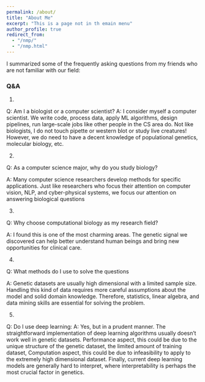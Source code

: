 ```yaml
---
permalink: /about/
title: "About Me"
excerpt: "This is a page not in th emain menu"
author_profile: true
redirect_from: 
  - "/nmp/"
  - "/nmp.html"
---
```


I summarized some of the frequently asking questions from my friends who are not familiar with our field:

### Q&A
1. 
Q: Am I a biologist or a computer scientist?
A: I consider myself a computer scientist. We write code, process data, apply ML algorithms, design pipelines, run large-scale jobs like other people in the CS area do. Not like biologists, I do not touch pipette or western blot or study live creatures! However, we do need to have a decent knowledge of populational genetics, molecular biology, etc. 

2.
Q: As a computer science major, why do you study biology?

A: Many computer science researchers develop methods for specific applications. Just like researchers who focus their attention on computer vision, NLP, and cyber-physical systems, we focus our attention on answering biological questions

3.
Q: Why choose computational biology as my research field?

A: I found this is one of the most charming areas. The genetic signal we discovered can help better understand human beings and bring new opportunities for clinical care. 

4.
Q: What methods do I use to solve the questions 

A: Genetic datasets are usually high dimensional with a limited sample size. Handling this kind of data requires more careful assumptions about the model and solid domain knowledge. Therefore, statistics, linear algebra, and data mining skills are essential for solving the problem. 

5.
Q: Do I use deep learning:
A: Yes, but in a prudent manner. The straightforward implementation of deep learning algorithms usually doesn’t work well in genetic datasets. Performance aspect, this could be due to the unique structure of the genetic dataset, the limited amount of training dataset, Computation aspect, this could be due to infeasibility to apply to the extremely high dimensional dataset. Finally, current deep learning models are generally hard to interpret, where interpretability is perhaps the most crucial factor in genetics. 
